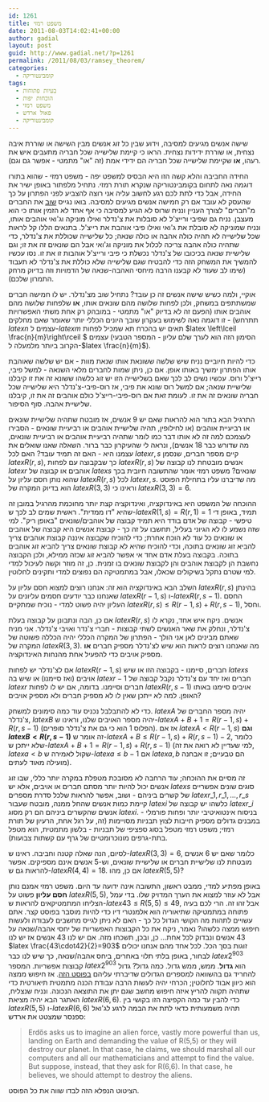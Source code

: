 ```yaml
---
id: 1261
title: משפט רמזי
date: 2011-08-03T14:02:41+00:00
author: gadial
layout: post
guid: http://www.gadial.net/?p=1261
permalink: /2011/08/03/ramsey_theorem/
categories:
  - קומבינטוריקה
tags:
  - בעיות פתוחות
  - הוכחות יפות
  - משפט רמזי
  - פאול ארדש
  - קומבינטוריקה
---
```

שישה אנשים מגיעים למסיבה, וידוע שבין כל זוג אנשים מבין השישה או שוררת איבה נצחית, או שוררת ידידות נצחית. הראו כי קיימת שלישייה שכל חבריה מתעבים איש את רעהו, **או** שקיימת שלישייה שכל חבריה הם ידידי אמת (זה "או" מתמטי - אפשר גם וגם).

החידה החביבה והלא קשה הזו היא הבסיס למשפט יפה - משפט רמזי - שהוא בתורו דוגמה נאה לתחום בקומבינטוריקה שנקרא תורת רמזי. נתחיל מלפתור באופן ישיר את החידה, אבל כדי לתת לכם רגע לחשוב עליה אני רוצה להצביע לפני הפתרון על כך שהעסק לא עובד אם רק חמישה אנשים מגיעים למסיבה. בואו נגייס [שוב](http://www.gadial.net/?p=220) את החברים מ"חברים" לצורך העניין ונניח שרוס לא הגיע למסיבה כי אף אחד לא הזמין אותו כי הוא מעצבן. נניח גם שפיבי ורייצ'ל לא סובלות את צ'נדלר ואילו מוניקה וג'ואי אוהבים אותו, ונניח שמוניקה לא סובלת את ג'ואי ואילו פיבי אוהבת את רייצ'ל. בתנאים הללו קל לראות שכל שלישייה לא תהיה כולה אהבה או כולה שנאה; כל שלישייה שכוללת את צ'נדלר, כדי שתהיה כולה אהבה צריכה לכלול את מוניקה וג'ואי אבל הם שונאים זה את זו; וגם שלישיית שנאה בכיכובו של צ'נדלר נכשלת כי פיבי ורייצ'ל אוהבות זו את זו. נסו עכשיו להמשיך את המשחק הזה כדי להבטיח שגם שלישייה שלא כוללת את צ'נדלר לא תעבוד (שימו לב שעוד לא קבענו הרבה מיחסי האהבה-שנאה של הדמויות וזה בדיוק מרחק התמרון שלכם).

אוקיי, ולמה כשיש שישה אנשים זה כן עובד? נתחיל שוב מצ'נדלר. יש לו חמישה חברים שמשתתפים במשחק, ולכן לפחות שלושה מהם שונאים אותו, **או** שלפחות שלושה מהם אוהבים אותו (הפעם זה לא בדיוק "או" מתמטי - במובהק רק אחת משתי האפשרויות תתרחש) - זו דוגמה נאה לשימוש בעקרון שובך היונים הכללי יותר שאומר שאם מחלקים $latex n$ עצמים ל-$latex m$ תאים יש בהכרח תא שמכיל לפחות $latex \left\lceil \frac{n}{m}\right\rceil $ עצמים (הסימון הזה הוא לערך שלם עליון - המספר הטבעי הקרוב ביותר מלמעלה ל-$latex \frac{n}{m}$).

כדי להיות חיוביים נניח שיש שלשה ששונאת אותו שנאת מוות - אם יש שלשה שאוהבת אותו הפתרון ימשיך באותו אופן. אם כן, ניתן שמות לחברים מלאי השנאה - למשל פיבי, רייצ'ל ורוס. עכשיו נשים לב לכך שאם בשלישייה הזו יש זוג כלשהו ששונא זה את זו קיבלנו שלישיית שנאה; אם למשל רוס שונא את פיבי, אז רוס-פיבי-צ'נדלר היא שלישייה שכל חבריה שונאים זה את זו. לעומת זאת אם רוס-פיבי-רייצ'ל כולם אוהבים זה את זו, קיבלנו שלישיית אהבה. סוף הסיפור.

התרגיל הבא בתור הוא להראות שאם יש 9 אנשים, אז מובטח שתהיה שלישיית שונאים או רביעיית אוהבים (או לחילופין, תהיה שלישיית אוהבים או רביעיית שונאים - הסבירו לעצמכם למה זה לא אותו דבר כמו לומר שתהיה רביעיית אוהבים או רביעיית שונאים, מה שדורש כבר 18 אנשים), ונראה לי שהעיקרון כבר ברור. השאלה שאנו שואלים את עצמנו היא - האם זה תמיד עובד? האם לכל $latex r,s$ קיים מספר חברים, שנסמן $latex R\left(r,s\right)$, כך שבקבוצה עם לפחות $latex R\left(r,s\right)$ אנשים מובטחת לנו קבוצה של $latex r$ אוהבים או קבוצה של $latex s$ שונאים? משפט רמזי אומר שהתשובה חיובית בכך שהוא נותן חסם עליון על $latex R\left(r,s\right)$ לכל $latex r,s$. מה שדיברנו עליו בתחילת הפוסט הוא בדיוק המקרה של $latex R\left(3,3\right)$ וראינו כי $latex R\left(3,3\right)=6$.

ההוכחה של המשפט היא באינדוקציה, ואינדוקציה קצת יותר מחוכמת מהרגיל במובן זה שהיא "דו ממדית". ראשית שמים לב לכך ש-$latex R\left(1,s\right)=R\left(r,1\right)=1$ תמיד, באופן די טיפשי - קבוצה של אדם בודד היא תמיד קבוצה של אוהבים/שונאים "באופן ריק". למי שזה נשמע לו לא הגיוני בעליל, תחשבו על זה כך - קבוצת אנשים היא קבוצה של אוהבים או שונאים כל עוד לא הוכח אחרת; כדי להוכיח שקבוצה איננה קבוצת אוהבים צריך להביא זוג שונאים בתוכה, וכדי להוכיח שהיא לא קבוצת שונאים צריך להביא זוג אוהבים בתוכה. בקבוצה בעלת אדם אחד אי אפשר להביא זוג שכזה ממילא, ולכן הקבוצה נחשבת הן לקבוצת אוהבים והן לקבוצת שונאים בו זמנית. כן, זה מוזר וקשה לעיכול למדי למי שטרם נתקל בשיקולים שכאלו, אבל במתמטיקה הם נפוצים למדי ותקינים לחלוטין.

השלב הבא באינדוקציה הוא זה: אנחנו רוצים למצוא חסם עליון על $latex R\left(r,s\right)$ בהינתן שאנחנו כבר יודעים חסמים עליונים על $latex R\left(r-1,s\right)$ ו-$latex R\left(r,s-1\right)$. החסם העליון יהיה פשוט למדי - נוכיח שמתקיים $latex R\left(r,s\right)\le R\left(r-1,s\right)+R\left(r,s-1\right)$, וחסל.

אם כן, הבה ונתבונן על קבוצה בעלת $latex R\left(r,s\right)$ אנשים. ניקח איש אחד, נקרא לו צ'נדלר, ונחלק את שאר האנשים לשתי קבוצות - חברי צ'נדר ואויבי צ'נדלר. אני מניח שאתם מבינים לאן אני הולך - הפתרון של המקרה הכללי יהיה הכללה פשוטה של המקרה של $latex R\left(3,3\right)$. מה שאנחנו רוצים לראות הוא שיש לצ'נדלר מספיק חברים **או** מספיק אויבים כדי להפעיל אחת מהנחות האינדוקציה.

אם לצ'נדלר יש לפחות $latex R\left(r-1,s\right)$ חברים, סיימנו - בקבוצה הזו או שיש $latex s$ אויבים (ואז סיימנו) או שיש בה $latex r-1$ חברים ואז יחד עם צ'נדלר נקבל קבוצה של $latex r$ חברים וסיימנו. בדומה, אם יש לו לפחות $latex R\left(r,s-1\right)$ אויבים סיימנו באותו האופן. למה לא ייתכן שאין לו לא מספיק חברים ולא מספיק אויבים?

כדי לא להתבלבל נכניס עוד כמה סימונים למשחק. $latex A$ יהיה מספר החברים של צ'נדלר, $latex B$ יהיה מספר האויבים שלנו, וראינו ש-$latex A+B+1=R\left(r-1,s\right)+R\left(r,s-1\right)$ (הפלוס 1 הוא כי גם את צ'נדלר סופרים). אז אם $latex A<R\left(r-1,s\right)$ **וגם $latex B<R\left(r,s-1\right)$** זה אומר ש-$latex A+B\le R\left(r-1,s\right)+R\left(r,s-1\right)-2$, כלומר שלא ייתכן ש-$latex A+B+1=R\left(r-1,s\right)+R\left(r,s-1\right)$ (למי שעדיין לא רואה את זה, $latex a<b$ שקול לאמירה ש-$latex a\le b-1$ אם $latex a,b$ הם טבעיים; זו אבחנה מועילה מאוד לעתים).

זה מסיים את ההוכחה; עוד הרחבה לא מסובכת מטפלת במקרה יותר כללי, שבו זוג אנשים יכול להיות יותר מסתם חברים או אויבים, אלא יש $latex s$ סוגים שונים אפשריים של קשרים ביניהם - ושוב, אפשר להראות שלכל סדרת מספרים $latex r\_{1},r\_{1},\dots,r\_{s}$ קיימת כמות אנשים שהחל ממנה, מובטח שעבור $latex i$ כלשהו יש קבוצה של $latex r\_{i}$ אנשים שהקשרים ביניהם הם רק מסוג $latex i$. בניסוח אינטואיטיבי יותר ופחות פורמלי - במבנים גדולים מספיק חייבות לצוץ תבניות מסויימות (זה, על רגל אחת, הרעיון של תורת רמזי; משפט רמזי מטפל בסוג ספציפי של תבניות - בלשון מתמטית, הוא מטפל בתת-גרפים מונוכרומטיים של גרף עם קשתות צבועות).

לסיום, הנה שאלה קטנה וחביבה. ראינו ש-$latex R\left(3,3\right)=6$, כלומר שאם יש 6 אנשים מובטחת לנו שלישיית חברים או שלישיית שונאים, וש-5 אנשים אינם מספיקים. אפשר להראות גם ש-$latex R\left(4,4\right)=18$. אם כן, מהו $latex R\left(5,5\right)$?

באופן מפתיע למדי, ממבט ראשון, התשובה אינה ידועה עד היום. משפט רמזי אמנם נותן **חסם עליון** פשוט על $latex R\left(5,5\right)$, אבל לא עוזר למצוא את הערך המדויק שלו. בדי עמל הצליחו המתמטיקאים להראות ש-$latex 43\le R\left(5,5\right)\le49$, אבל זהו זה. הרי לכם בעיה פתוחה במתמטיקה שתיאוריה הוא אלמנטרי דיו כדי להיות מוסבר בפוסט קצר. אתם עשויים לתהות מה הקושי הגדול כל כך - האם לא ניתן לגייס מחשבים לעבודה ולעשות חיפוש ממצה כלשהו? נאמר, ניקח את כל הקבוצות האפשריות של יחסי אהבה/שנאה על 43 אנשים ונבדוק לכל אחת&#8230; כן, ובכן, תשכחו מזה. אם יש לנו 43 אנשים אז יש לנו $latex \frac{43\cdot42}{2}=903$ זוגות בסך הכל. לכל אחד מהם אנחנו יכולים לבחור, באופן בלתי תלוי באחרים, ביחס אהבה/שנאה, כך שיש לנו כבר $latex 2^{903}$ קבוצות אפשריות. המספר $latex 2^{903}$ הוא **גדול**. ממש, ממש גדול. כמה גדול? גדול להחריד גם בהשוואה למספרים הגדולים שדיברתי עליהם [בפוסט הזה](http://www.gadial.net/?p=201). אז חיפוש ממצה הוא כיוון אבוד לחלוטין; הכרחי יהיה לעשות הרבה עבודת הכנה מתמטית תיאורטית כדי שתהיה תקווה להריץ איזה חיפוש מחשב שגם יתן את התוצאה הנכונה. ונניח שנצליח, האתגר הבא יהיה מציאת $latex R\left(6,6\right)$. כדי להבין עד כמה הקפיצה הזו בקושי בין $latex R\left(5,5\right)$ ו-$latex R\left(6,6\right)$ תהיה משמעותית כדאי לתת את הבמה לרגע לג'ואל ספנסר שמצטט את ארדש:

> <p dir="ltr">
>   Erdős asks us to imagine an alien force, vastly more powerful than us, landing on Earth and demanding the value of R(5,5) or they will destroy our planet. In that case, he claims, we should marshal all our computers and all our mathematicians and attempt to find the value. But suppose, instead, that they ask for R(6,6). In that case, he believes, we should attempt to destroy the aliens.
> </p>

הציטוט הנפלא הזה לבדו שווה את כל הפוסט.